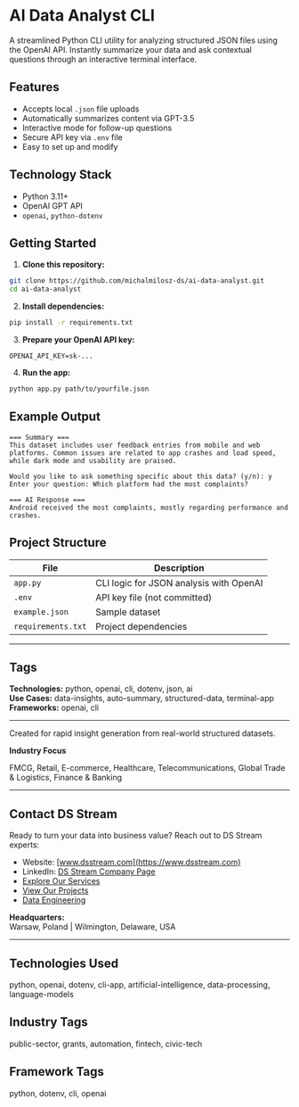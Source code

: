 # AI Data Analyst CLI

A streamlined Python CLI utility for analyzing structured JSON files using the OpenAI API. Instantly summarize your data and ask contextual questions through an interactive terminal interface.

## Features

- Accepts local `.json` file uploads
- Automatically summarizes content via GPT-3.5
- Interactive mode for follow-up questions
- Secure API key via `.env` file
- Easy to set up and modify

## Technology Stack

- Python 3.11+
- OpenAI GPT API
- `openai`, `python-dotenv`

## Getting Started

1. **Clone this repository:**

```bash
git clone https://github.com/michalmilosz-ds/ai-data-analyst.git
cd ai-data-analyst
```

2. **Install dependencies:**

```bash
pip install -r requirements.txt
```

3. **Prepare your OpenAI API key:**

```env
OPENAI_API_KEY=sk-...
```

4. **Run the app:**

```bash
python app.py path/to/yourfile.json
```

## Example Output

```
=== Summary ===
This dataset includes user feedback entries from mobile and web platforms. Common issues are related to app crashes and load speed, while dark mode and usability are praised.

Would you like to ask something specific about this data? (y/n): y
Enter your question: Which platform had the most complaints?

=== AI Response ===
Android received the most complaints, mostly regarding performance and crashes.
```

## Project Structure

| File             | Description                                |
|------------------|--------------------------------------------|
| `app.py`         | CLI logic for JSON analysis with OpenAI     |
| `.env`           | API key file (not committed)               |
| `example.json`   | Sample dataset                             |
| `requirements.txt`| Project dependencies                      |

---

## Tags

**Technologies:** python, openai, cli, dotenv, json, ai  
**Use Cases:** data-insights, auto-summary, structured-data, terminal-app  
**Frameworks:** openai, cli

---

Created for rapid insight generation from real-world structured datasets.


**Industry Focus**

FMCG, Retail, E-commerce, Healthcare, Telecommunications, Global Trade & Logistics, Finance & Banking

---

## Contact DS Stream

Ready to turn your data into business value? Reach out to DS Stream experts:

- Website: [www.dsstream.com](https://www.dsstream.com)
- LinkedIn: [DS Stream Company Page](https://www.linkedin.com/company/dsstream/)
- [Explore Our Services](https://www.dsstream.com/services)
- [View Our Projects](https://www.dsstream.com/projects)
- [Data Engineering](https://www.dsstream.com/services/data-engineering)


**Headquarters:**  
Warsaw, Poland | Wilmington, Delaware, USA

---

## Technologies Used

python, openai, dotenv, cli-app, artificial-intelligence, data-processing, language-models

## Industry Tags

public-sector, grants, automation, fintech, civic-tech

## Framework Tags

python, dotenv, cli, openai